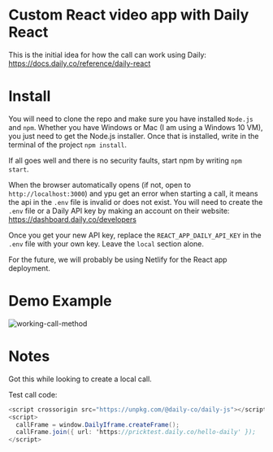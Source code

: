 # Custom React video app with Daily React

This is the initial idea for how the call can work using Daily:
https://docs.daily.co/reference/daily-react

# Install
You will need to clone the repo and make sure you have installed `Node.js` and `npm`.
Whether you have Windows or Mac (I am using a Windows 10 VM), you just need to get the Node.js installer.
Once that is installed, write in the terminal of the project `npm install`.

If all goes well and there is no security faults, start npm by writing `npm start`.

When the browser automatically opens (if not, open to `http://localhost:3000`) and ypu get an error when starting a call, it means the api in the `.env` file is invalid or does not exist. You will need to create the `.env` file or a Daily API key by making an account on their website:
https://dashboard.daily.co/developers

Once you get your new API key, replace the `REACT_APP_DAILY_API_KEY` in the `.env` file with your own key.
Leave the `local` section alone.

For the future, we will probably be using Netlify for the React app deployment.

# Demo Example

![working-call-method](https://github.com/WebTutoringProject/video-chat-test/assets/58316986/ef43ec0d-1e8e-4030-9dd4-00c67990411d)

# Notes

Got this while looking to create a local call.

Test call code:
```cs
<script crossorigin src="https://unpkg.com/@daily-co/daily-js"></script>
<script>
  callFrame = window.DailyIframe.createFrame();
  callFrame.join({ url: 'https://pricktest.daily.co/hello-daily' });
</script>
```
